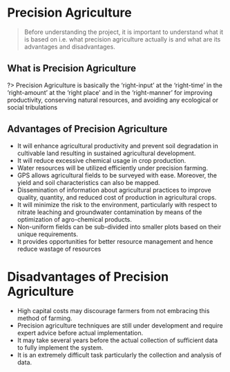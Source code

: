 <h1 id ="   ">Precision Agriculture</h1>

> Before understanding the project, it is important to understand what it is based on i.e. what precision agriculture actually is and what are its advantages and disadvantages.

## What is Precision Agriculture

?> Precision Agriculture is basically the ‘right-input’ at the ‘right-time’ in the ‘right-amount’ at the ‘right place’ and in the ‘right-manner’ for improving productivity, conserving natural resources, and avoiding any ecological or social tribulations

<!-- Click the button below to create your own copy of this repo.

<div align="center">
    <a href="https://github.com/MichaelCurrin/docsify-js-template/generate">
        <img src="https://img.shields.io/badge/Generate-Use_this_template-2ea44f?style=for-the-badge" 
            alt="Use this template"
            title="Create repo from template">
    </a>
</div>

<br>

Then follow instructions in the original GitHub repo linked below. The `README.md` file covers how to set up docs site like this one.

<div align="center">
    <a href="https://github.com/MichaelCurrin/docsify-js-template">
        <img src="https://img.shields.io/static/v1?label=MichaelCurrin&message=docsify-js-template&color=blue&style=for-the-badge&logo=github" 
            alt="MichaelCurrin - docsify-js-template"
            title="Go to template repo">
    </a>
</div> -->

## Advantages of Precision Agriculture

- It will enhance agricultural productivity and prevent soil degradation in cultivable land resulting in sustained agricultural development.
- It will reduce excessive chemical usage in crop production.
- Water resources will be utilized efficiently under precision farming.
- GPS allows agricultural fields to be surveyed with ease. Moreover, the yield and soil characteristics can also be mapped.
- Dissemination of information about agricultural practices to improve quality, quantity, and reduced cost of production in agricultural crops.
- It will minimize the risk to the environment, particularly with respect to nitrate leaching and groundwater contamination by means of the optimization of agro-chemical products.
- Non-uniform fields can be sub-divided into smaller plots based on their unique requirements.
- It provides opportunities for better resource management and hence reduce wastage of resources

<!-- _TODO: Complete with your content - such as a screenshot of your app or command-line usage. You can also rename Preview to Sample._ -->

# Disadvantages of Precision Agriculture

- High capital costs may discourage farmers from not embracing this method of farming.
- Precision agriculture techniques are still under development and require expert advice before actual implementation.
- It may take several years before the actual collection of sufficient data to fully implement the system.
- It is an extremely difficult task particularly the collection and analysis of data.
